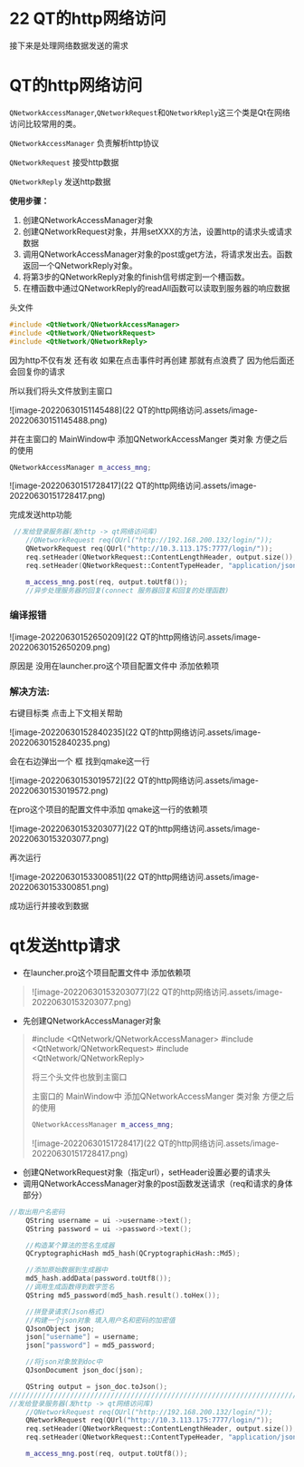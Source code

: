 # 22 QT的http网络访问

接下来是处理网络数据发送的需求

# QT的http网络访问

`QNetworkAccessManager`,`QNetworkRequest`和`QNetworkReply`这三个类是Qt在网络访问比较常用的类。

`QNetworkAccessManager` 负责解析http协议

`QNetworkRequest` 接受http数据

`QNetworkReply` 发送http数据

**使用步骤：**

1. 创建QNetworkAccessManager对象
2. 创建QNetworkRequest对象，并用setXXX的方法，设置http的请求头或请求数据
3. 调用QNetworkAccessManager对象的post或get方法，将请求发出去。函数返回一个QNetworkReply对象。
4. 将第3步的QNetworkReply对象的finish信号绑定到一个槽函数。
5. 在槽函数中通过QNetworkReply的readAll函数可以读取到服务器的响应数据

头文件

```c++
#include <QtNetwork/QNetworkAccessManager>
#include <QtNetwork/QNetworkRequest>
#include <QtNetwork/QNetworkReply>
```



因为http不仅有发 还有收 如果在点击事件时再创建 那就有点浪费了  因为他后面还会回复你的请求 

所以我们将头文件放到主窗口

![image-20220630151145488](22 QT的http网络访问.assets/image-20220630151145488.png)

并在主窗口的 MainWindow中 添加QNetworkAccessManger 类对象 方便之后的使用

```c++
QNetworkAccessManager m_access_mng;
```

![image-20220630151728417](22 QT的http网络访问.assets/image-20220630151728417.png)



完成发送http功能

```c++
 //发给登录服务器(发http -> qt网络访问库)
    //QNetworkRequest req(QUrl("http://192.168.200.132/login/"));
    QNetworkRequest req(QUrl("http://10.3.113.175:7777/login/"));
    req.setHeader(QNetworkRequest::ContentLengthHeader, output.size());
    req.setHeader(QNetworkRequest::ContentTypeHeader, "application/json");

    m_access_mng.post(req, output.toUtf8());
    //异步处理服务器的回复(connect 服务器回复和回复的处理函数)
```

### 编译报错

![image-20220630152650209](22 QT的http网络访问.assets/image-20220630152650209.png)

原因是 没用在launcher.pro这个项目配置文件中 添加依赖项



### 解决方法:

右键目标类  点击上下文相关帮助

![image-20220630152840235](22 QT的http网络访问.assets/image-20220630152840235.png)

会在右边弹出一个 框  找到qmake这一行

![image-20220630153019572](22 QT的http网络访问.assets/image-20220630153019572.png)

在pro这个项目的配置文件中添加 qmake这一行的依赖项

![image-20220630153203077](22 QT的http网络访问.assets/image-20220630153203077.png)

再次运行

![image-20220630153300851](22 QT的http网络访问.assets/image-20220630153300851.png)

成功运行并接收到数据

# qt发送http请求



- 在launcher.pro这个项目配置文件中 添加依赖项

> ![image-20220630153203077](22 QT的http网络访问.assets/image-20220630153203077.png)

- 先创建QNetworkAccessManager对象

> #include <QtNetwork/QNetworkAccessManager>
> #include <QtNetwork/QNetworkRequest>
> #include <QtNetwork/QNetworkReply>
>
> 将三个头文件也放到主窗口
>
> 
>
> 主窗口的 MainWindow中 添加QNetworkAccessManger 类对象 方便之后的使用
>
> ```c++
> QNetworkAccessManager m_access_mng;
> ```
>
> ![image-20220630151728417](22 QT的http网络访问.assets/image-20220630151728417.png)

- 创建QNetworkRequest对象（指定url），setHeader设置必要的请求头
- 调用QNetworkAccessManager对象的post函数发送请求（req和请求的身体部分）

```c++
//取出用户名密码
    QString username = ui ->username->text();
    QString password = ui ->password->text();

    //构造某个算法的签名生成器
    QCryptographicHash md5_hash(QCryptographicHash::Md5);

    //添加原始数据到生成器中
    md5_hash.addData(password.toUtf8());
    //调用生成函数得到数字签名
    QString md5_password(md5_hash.result().toHex());

    //拼登录请求(Json格式)
    //构建一个json对象 填入用户名和密码的加密值
    QJsonObject json;
    json["username"] = username;
    json["password"] = md5_password;

    //将json对象放到doc中
    QJsonDocument json_doc(json);

    QString output = json_doc.toJson();
//////////////////////////////////////////////////////////////////////////////////////////////////////////
//发给登录服务器(发http -> qt网络访问库)
    //QNetworkRequest req(QUrl("http://192.168.200.132/login/"));
    QNetworkRequest req(QUrl("http://10.3.113.175:7777/login/"));
    req.setHeader(QNetworkRequest::ContentLengthHeader, output.size());
    req.setHeader(QNetworkRequest::ContentTypeHeader, "application/json");

    m_access_mng.post(req, output.toUtf8());
```

